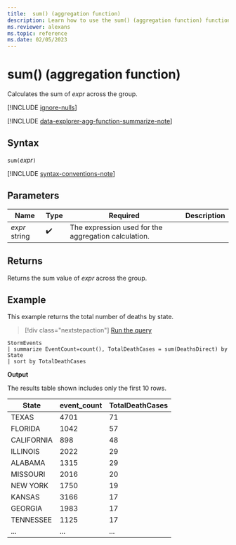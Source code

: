 ```yaml
---
title:  sum() (aggregation function)
description: Learn how to use the sum() (aggregation function) function to calculate the sum of an expression across the group.
ms.reviewer: alexans
ms.topic: reference
ms.date: 02/05/2023
---
```

# sum() (aggregation function)

Calculates the sum of *expr* across the group.

[!INCLUDE [ignore-nulls](../includes/ignore-nulls.md)]

[!INCLUDE [data-explorer-agg-function-summarize-note](../includes/data-explorer-agg-function-summarize-note.md)]

## Syntax

`sum(`*expr*`)`

[!INCLUDE [syntax-conventions-note](../includes/syntax-conventions-note.md)]

## Parameters

| Name | Type | Required | Description |
|--|--|--|--|
| *expr*  string |  :heavy_check_mark: | The expression used for the aggregation calculation. |

## Returns

Returns the sum value of *expr* across the group.

## Example

This example returns the total number of deaths by state.

> [!div class="nextstepaction"]
> <a href="https://dataexplorer.azure.com/clusters/help/databases/Samples?query=H4sIAAAAAAAAAwsuyS/KdS1LzSspVuCqUSguzc1NLMqsSlUAiznnl+aV2CaDSA1NHYWQ/JLEHJfUxJIM58Ti1GIFW5B6DbBAsUtmUWpyiaZCUqVCcEliSSrYtPyiEpAAmj4A7Xtp83QAAAA=" target="_blank">Run the query</a>

```kusto
StormEvents 
| summarize EventCount=count(), TotalDeathCases = sum(DeathsDirect) by State 
| sort by TotalDeathCases
```

**Output**

The results table shown includes only the first 10 rows.

| State                | event_count | TotalDeathCases |
| -------------------- | ----------- | --------------- |
| TEXAS                | 4701        | 71              |
| FLORIDA              | 1042        | 57              |
| CALIFORNIA           | 898         | 48              |
| ILLINOIS             | 2022        | 29              |
| ALABAMA              | 1315        | 29              |
| MISSOURI             | 2016        | 20              |
| NEW YORK             | 1750        | 19              |
| KANSAS               | 3166        | 17              |
| GEORGIA              | 1983        | 17              |
| TENNESSEE            | 1125        | 17              |
| ...   | ... | ... |
